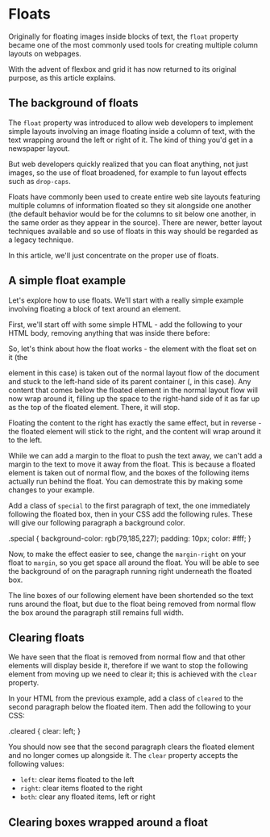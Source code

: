 # Floats #
Originally for floating images inside blocks of text, the `float` property became one of the most commonly used tools for creating multiple column layouts on webpages. 

With the advent of flexbox and grid it has now returned to its original purpose, as this article explains.

## The background of floats ##
The `float` property was introduced to allow web developers to implement simple layouts involving an image floating inside a column of text, with the text wrapping around the left or right of it. The kind of thing you'd get in a newspaper layout.

But web developers quickly realized that you can float anything, not just images, so the use of float broadened, for example to fun layout effects such as `drop-caps`.

Floats have commonly been used to create entire web site layouts featuring multiple columns of information floated so they sit alongside one another (the default behavior would be for the columns to sit below one another, in the same order as they appear in the source). There are newer, better layout techniques available and so use of floats in this way should be regarded as a legacy technique.

In this article, we'll just concentrate on the proper use of floats.

## A simple float example ##
Let's explore how to use floats. We'll start with a really simple example involving floating a block of text around an element.

First, we'll start off with some simple HTML - add the following to your HTML body, removing anything that was inside there before:

So, let's think about how the float works - the element with the float set on it (the <div> element in this case) is taken out of the normal layout flow of the document and stuck to the left-hand side of its parent container (<body>, in this case). Any content that comes below the floated element in the normal layout flow will now wrap around it, filling up the space to the right-hand side of it as far up as the top of the floated element. There, it will stop.

Floating the content to the right has exactly the same effect, but in reverse - the floated element will stick to the right, and the content will wrap around it to the left.

While we can add a margin to the float to push the text away, we can't add a margin to the text to move it away from the float. This is because a floated element is taken out of normal flow, and the boxes of the following items actually run behind the float. You can demostrate this by making some changes to your example.

Add a class of `special` to the first paragraph of text, the one immediately following the floated box, then in your CSS add the following rules. These will give our following paragraph a background color. 

.special {
  background-color: rgb(79,185,227);
  padding: 10px;
  color: #fff;
}

Now, to make the effect easier to see, change the `margin-right` on your float to `margin`, so you get space all around the float. You will be able to see the background of on the paragraph running right underneath the floated box.

The line boxes of our following element have been shortended so the text runs around the float, but due to the float being removed from normal flow the box around the paragraph still remains full width.

## Clearing floats ##
We have seen that the float is removed from normal flow and that other elements will display beside it, therefore if we want to stop the following element from moving up we need to clear it; this is achieved with the `clear` property.

In your HTML from the previous example, add a class of `cleared` to the second paragraph below the floated item. Then add the following to your CSS:

.cleared {
  clear: left;
}

You should now see that the second paragraph clears the floated element and no longer comes up alongside it. The `clear` property accepts the following values: 
  * `left`: clear items floated to the left
  * `right`: clear items floated to the right
  * `both`: clear any floated items, left or right

## Clearing boxes wrapped around a float ##
